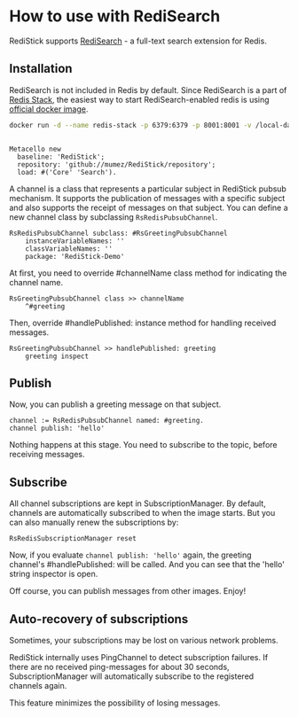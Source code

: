 # How to use with RediSearch 

RediStick supports [RediSearch](https://redis.io/docs/stack/search/) - a full-text search extension for Redis.

## Installation

RediSearch is not included in Redis by default.
Since RediSearch is a part of [Redis Stack](https://redis.io/docs/stack/), the easiest way to start RediSearch-enabled redis is using [official docker image](https://hub.docker.com/r/redis/redis-stack).

```bash
docker run -d --name redis-stack -p 6379:6379 -p 8001:8001 -v /local-data/:/data redis/redis-stack:latest
```




```smalltalk

Metacello new
  baseline: 'RediStick';
  repository: 'github://mumez/RediStick/repository';
  load: #('Core' 'Search').
```


A channel is a class that represents a particular subject in RediStick pubsub mechanism.  It supports the publication of messages with a specific subject and also supports the receipt of messages on that subject.
You can define a new channel class by subclassing `RsRedisPubsubChannel`.

```smalltalk
RsRedisPubsubChannel subclass: #RsGreetingPubsubChannel
	instanceVariableNames: ''
	classVariableNames: ''
	package: 'RediStick-Demo'
```

At first, you need to override #channelName class method for indicating the channel name. 

```smalltalk
RsGreetingPubsubChannel class >> channelName
	^#greeting
```

Then, override #handlePublished: instance method for handling received messages.

```smalltalk
RsGreetingPubsubChannel >> handlePublished: greeting
	greeting inspect

```

## Publish

Now, you can publish a greeting  message on that subject.

```smalltalk
channel := RsRedisPubsubChannel named: #greeting.
channel publish: 'hello'
```

Nothing happens at this stage. You need to subscribe to the topic, before receiving messages.


## Subscribe

All channel subscriptions are kept in SubscriptionManager. By default, channels are automatically subscribed to when the image starts. But you can also manually renew the subscriptions by:

```smalltalk
RsRedisSubscriptionManager reset
```

Now, if you evaluate `channel publish: 'hello'` again,  the greeting channel's  #handlePublished: will be called. And you can see that the 'hello' string inspector is open.

Off course, you can publish messages from other images. Enjoy!

## Auto-recovery of subscriptions

Sometimes, your subscriptions may be lost on various network problems.

RediStick internally uses PingChannel to detect subscription failures. If there are no received ping-messages for about 30 seconds, SubscriptionManager will automatically subscribe to the registered channels again.

This feature minimizes the possibility of losing messages.

